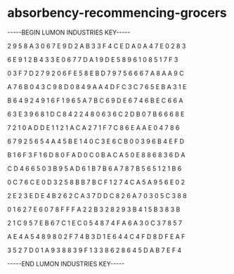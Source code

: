 # absorbency-recommencing-grocers

-----BEGIN LUMON INDUSTRIES KEY-----

2 9 5 8 A 3 0 6 7 E 9 D 2 A B 3 3 F 4 C E D A 0 A 4 7 E 0 2 8 3

6 E 9 1 2 B 4 3 3 E 0 6 7 7 D A 1 9 D E 5 8 9 6 1 0 8 5 1 7 F 3

0 3 F 7 D 2 7 9 2 0 6 F E 5 8 E B D 7 9 7 5 6 6 6 7 A 8 A A 9 C

A 7 6 B 0 4 3 C 9 8 D 0 8 4 9 A A 4 D F C 3 C 7 6 5 E B A 3 1 E

B 6 4 9 2 4 9 1 6 F 1 9 6 5 A 7 B C 6 9 D E 6 7 4 6 B E C 6 6 A

6 3 E 3 9 6 8 1 D C 8 4 2 2 4 8 0 6 3 6 C 2 D B 0 7 B 6 6 6 8 E

7 2 1 0 A D D E 1 1 2 1 A C A 2 7 1 F 7 C 8 6 E A A E 0 4 7 8 6

6 7 9 2 5 6 5 4 A 4 5 B E 1 4 0 C 3 E 6 C B 0 0 3 9 6 B 4 E F D

B 1 6 F 3 F 1 6 D 8 0 F A D 0 C 0 B A C A 5 0 E 8 8 6 8 3 6 D A

C D 4 6 6 5 0 3 B 9 5 A D 6 1 B 7 B 6 A 7 8 7 B 5 6 5 1 2 1 B 6

0 C 7 6 C E 0 D 3 2 5 8 B B 7 B C F 1 2 7 4 C A 5 A 9 5 6 E 0 2

2 E 2 3 E D E 4 B 2 6 2 C A 3 7 D D C 8 2 6 A 7 0 3 0 5 C 3 8 8

0 1 6 2 7 E 6 0 7 8 F F F A 2 2 B 3 2 8 2 9 3 B 4 1 5 B 3 8 3 B

2 1 C 9 5 7 E B 6 7 C 1 E C 0 5 4 8 7 4 F A 6 A 3 0 C 3 7 8 5 7

A E 4 A 5 4 8 9 8 0 2 F 7 4 B 3 D 1 E 6 4 4 C 4 F D 8 D F E A F

3 5 2 7 D 0 1 A 9 3 8 8 3 9 F 1 3 3 8 6 2 8 6 4 5 D A B 7 E F 4

-----END LUMON INDUSTRIES KEY-----
